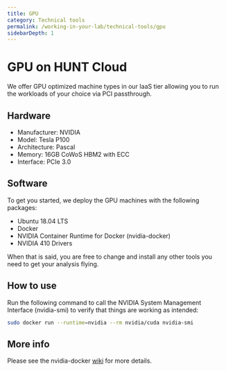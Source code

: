 ```yaml
---
title: GPU
category: Technical tools
permalink: /working-in-your-lab/technical-tools/gpu
sidebarDepth: 1
---
```


# GPU on HUNT Cloud

We offer GPU optimized machine types in our IaaS tier allowing you to run the workloads of your choice via PCI passthrough.

## Hardware

- Manufacturer: NVIDIA
- Model: Tesla P100
- Architecture: Pascal
- Memory: 16GB CoWoS HBM2 with ECC
- Interface: PCIe 3.0

## Software

To get you started, we deploy the GPU machines with the following packages:

- Ubuntu 18.04 LTS
- Docker
- NVIDIA Container Runtime for Docker (nvidia-docker)
- NVIDIA 410 Drivers

When that is said, you are free to change and install any other tools you need to get your analysis flying.

## How to use

Run the following command to call the NVIDIA System Management Interface (nvidia-smi) to verify that things are working as intended:

```bash
sudo docker run --runtime=nvidia --rm nvidia/cuda nvidia-smi
```

## More info

Please see the nvidia-docker [wiki](https://github.com/NVIDIA/nvidia-docker/wiki) for more details.
